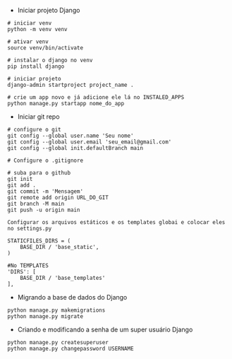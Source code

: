 - Iniciar projeto Django
```
# iniciar venv
python -m venv venv

# ativar venv
source venv/bin/activate

# instalar o django no venv
pip install django

# iniciar projeto
django-admin startproject project_name .

# crie um app novo e já adicione ele lá no INSTALED_APPS
python manage.py startapp nome_do_app

```

- Iniciar git repo
```
# configure o git
git config --global user.name 'Seu nome'
git config --global user.email 'seu_email@gmail.com'
git config --global init.defaultBranch main

# Configure o .gitignore

# suba para o github
git init
git add .
git commit -m 'Mensagem'
git remote add origin URL_DO_GIT
git branch -M main
git push -u origin main
```

```
Configurar os arquivos estáticos e os templates globai e colocar eles no settings.py

STATICFILES_DIRS = (
    BASE_DIR / 'base_static',
)

#No TEMPLATES
'DIRS': [
    BASE_DIR / 'base_templates'
],

```


- Migrando a base de dados do Django
```
python manage.py makemigrations
python manage.py migrate

```

- Criando e modificando a senha de um super usuário Django
```
python manage.py createsuperuser
python manage.py changepassword USERNAME

```
